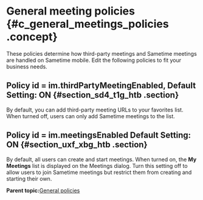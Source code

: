 # **General meeting policies** {#c_general_meetings_policies .concept}

These policies determine how third-party meetings and Sametime meetings are handled on Sametime mobile. Edit the following policies to fit your business needs.

## Policy id = im.thirdPartyMeetingEnabled, Default Setting: ON {#section_sd4_t1g_htb .section}

By default, you can add third-party meeting URLs to your favorites list. When turned off, users can only add Sametime meetings to the list.

## Policy id = im.meetingsEnabled Default Setting: ON {#section_uxf_xbg_htb .section}

By default, all users can create and start meetings. When turned on, the **My Meetings** list is displayed on the Meetings dialog. Turn this setting off to allow users to join Sametime meetings but restrict them from creating and starting their own.

**Parent topic:**[General policies](c_general_policies.md)

